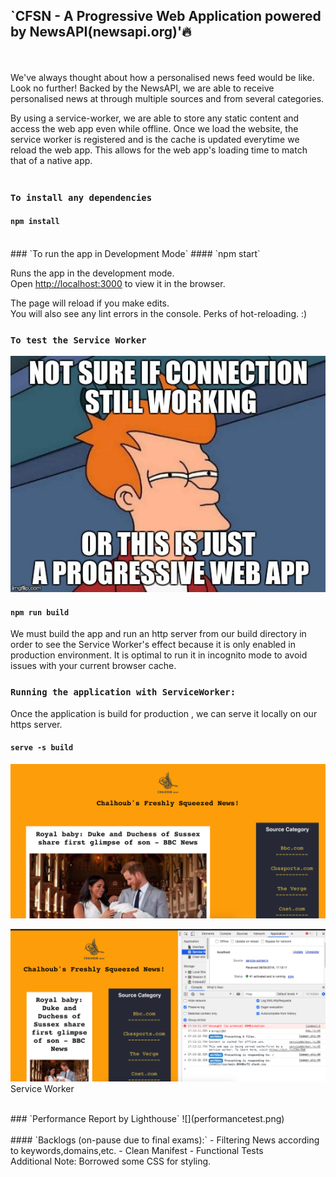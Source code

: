 ## `CFSN - A Progressive  Web Application powered by NewsAPI(newsapi.org)':fire:
<br />
<br />
We've always thought about how a personalised news feed would be like. Look no further! Backed by the NewsAPI, we are able to receive personalised news at through multiple sources and from several categories.

By using a service-worker, we are able to store any static content and access the web app even while offline. Once we load the website, the service worker is registered and is the cache is updated everytime we reload the web app. This allows for the web app's loading time to match that of a native app.
<br />
<br />
### `To install any dependencies`
#### `npm install`
<br />
### `To run the app in Development Mode`
#### `npm start`

Runs the app in the development mode.<br>
Open [http://localhost:3000](http://localhost:3000) to view it in the browser.

The page will reload if you make edits.<br>
You will also see any lint errors in the console. 
Perks of hot-reloading. :)
<br />
### `To test the Service Worker`
![](servicemem.jpeg) 

#### `npm run build`

We must build the app and run an http server from our build directory in order to see the Service Worker's effect because it is only enabled in production environment.
It is optimal to run it in incognito mode to avoid issues with your current browser cache.
<br />
### `Running the application with ServiceWorker:`
Once the application is build for production , we can serve it locally on our https server.

#### `serve -s build`
![](screenhpge.png)


![](screenswkr.png)
Service Worker



<br />
### `Performance Report by Lighthouse`
![](performancetest.png)

<br />
<br />
#### `Backlogs (on-pause due to final exams):`
 - Filtering News according to keywords,domains,etc.
 - Clean Manifest
 - Functional Tests
 
 <br />
Additional Note: Borrowed some CSS for styling.
 
